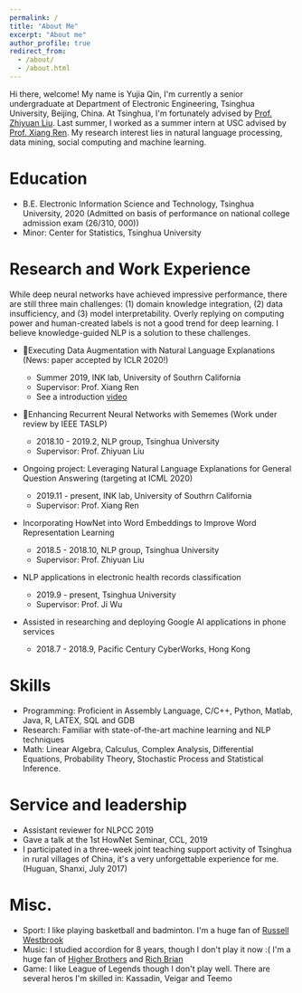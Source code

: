 ```yaml
---
permalink: /
title: "About Me"
excerpt: "About me"
author_profile: true
redirect_from: 
  - /about/
  - /about.html 
---
```


  Hi there, welcome! My name is Yujia Qin, I'm currently a senior undergraduate at Department of Electronic Engineering, Tsinghua University, Beijing, China. At Tsinghua, I'm fortunately advised by [Prof. Zhiyuan Liu](http://nlp.csai.tsinghua.edu.cn/~lzy/index.html). Last summer, I worked as a summer intern at USC advised by [Prof. Xiang Ren](http://ink-ron.usc.edu/xiangren/). 
  My research interest lies in natural language processing, data mining, social computing and machine learning.
  
Education
======
* B.E. Electronic Information Science and Technology, Tsinghua University, 2020 (Admitted on basis of performance on national college admission exam (26/310, 000))
* Minor: Center for Statistics, Tsinghua University

Research and Work Experience
======
While deep neural networks have achieved impressive performance, there are still three main challenges: (1) domain knowledge integration, (2) data insufficiency, and (3) model interpretability. Overly replying on computing power and human-created labels is not a good trend for deep learning. I believe knowledge-guided NLP is a solution to these challenges.

* 🌟Executing Data Augmentation with Natural Language Explanations (News: paper accepted by ICLR 2020!)
  * Summer 2019, INK lab, University of Southrn California
  * Supervisor: Prof. Xiang Ren
  * See a introduction [video](https://drive.google.com/open?id=1AuGsNbjHkNiQ-nySy5oP8EQafa8Dzgnk)

* 🌟Enhancing Recurrent Neural Networks with Sememes (Work under review by IEEE TASLP)
  * 2018.10 - 2019.2, NLP group, Tsinghua University
  * Supervisor: Prof. Zhiyuan Liu

* Ongoing project: Leveraging Natural Language Explanations for General Question Answering (targeting at ICML 2020)
  * 2019.11 - present, INK lab, University of Southrn California
  * Supervisor: Prof. Xiang Ren
  
* Incorporating HowNet into Word Embeddings to Improve Word Representation Learning
  * 2018.5 - 2018.10, NLP group, Tsinghua University
  * Supervisor: Prof. Zhiyuan Liu
  
* NLP applications in electronic health records classification
  * 2019.9 - present, Tsinghua University
  * Supervisor: Prof. Ji Wu
  
* Assisted in researching and deploying Google AI applications in phone services
  * 2018.7 - 2018.9, Pacific Century CyberWorks, Hong Kong
  
Skills
======
* Programming: Proficient in Assembly Language, C/C++, Python, Matlab, Java, R, LATEX, SQL and GDB
* Research: Familiar with state-of-the-art machine learning and NLP techniques
* Math: Linear Algebra, Calculus, Complex Analysis, Differential Equations, Probability Theory, Stochastic Process and Statistical Inference.
  
Service and leadership
======
* Assistant reviewer for NLPCC 2019
* Gave a talk at the 1st HowNet Seminar, CCL, 2019
* I participated in a three-week joint teaching support activity of Tsinghua in rural villages of China, it's a very unforgettable experience for me. (Huguan, Shanxi, July 2017)

Misc.
======
* Sport: I like playing basketball and badminton. I'm a huge fan of [Russell Westbrook](https://twitter.com/russwest44)
* Music: I studied accordion for 8 years, though I don't play it now :( I'm a huge fan of [Higher Brothers](https://twitter.com/HigherBrothers) and [Rich Brian](https://twitter.com/richbrian)
* Game: I like League of Legends though I don't play well. There are several heros I'm skilled in: Kassadin, Veigar and Teemo

